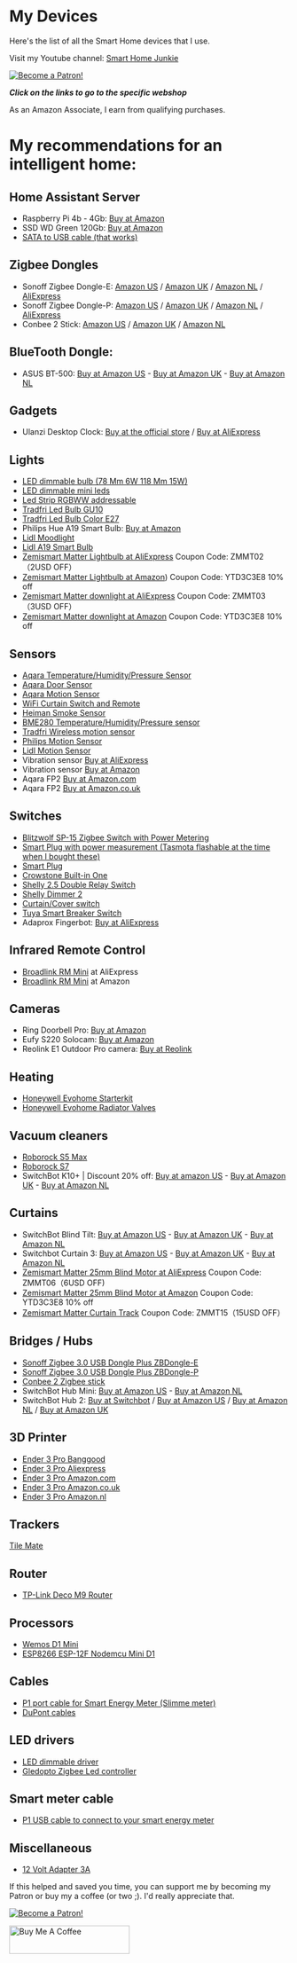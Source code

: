 # My Devices
Here's the list of all the Smart Home devices that I use.

Visit my Youtube channel: [Smart Home Junkie](https://www.youtube.com/@smarthomejunkie)

<a href="https://www.patreon.com/bePatron?u=50155158" target="_blank"><img src="https://github.com/smarthomejunkie/Home-Assistant-Tutorials/blob/master/become-a-patron.png?raw=true" alt="Become a Patron!"></a>

***Click on the links to go to the specific webshop***

As an Amazon Associate, I earn from qualifying purchases.

# My recommendations for an intelligent home:

## Home Assistant Server
* Raspberry Pi 4b - 4Gb: [Buy at Amazon](https://amzn.to/3rArekb)
* SSD WD Green 120Gb: [Buy at Amazon](https://amzn.to/3V90ODx)
* [SATA to USB cable (that works)](https://www.bol.com/nl/p/professional-sata-naar-usb-3-0-kabel-adapter-2-5-inch-ssd-harde-schijf-uitbreiden-connector/9200000104702554/)

## Zigbee Dongles
* Sonoff Zigbee Dongle-E: [Amazon US](https://amzn.to/3eeLJ2v) / [Amazon UK](https://amzn.to/3DUw8OO) / [Amazon NL](https://amzn.to/3QFn1cK) / [AliExpress](https://s.click.aliexpress.com/e/_DEB4hcb)
* Sonoff Zigbee Dongle-P: [Amazon US](https://amzn.to/3OW1Ql3) / [Amazon UK](https://amzn.to/45bQmQg) / [Amazon NL](https://amzn.to/44bFXTs) / [AliExpress](https://s.click.aliexpress.com/e/_Dld6BhP)
* Conbee 2 Stick: [Amazon US](https://amzn.to/47CfK39) / [Amazon UK](https://amzn.to/3YIYdCr) / [Amazon NL](https://amzn.to/3YE1GlV)

## BlueTooth Dongle:
* ASUS BT-500: [Buy at Amazon US](https://amzn.to/3nkCiCY) - [Buy at Amazon UK](https://amzn.to/49hxode) - [Buy at Amazon NL](https://amzn.to/3LO6y3m) 

## Gadgets
* Ulanzi Desktop Clock: [Buy at the official store](https://www.ulanzi.com/collections/clock/products/ulanzi-pixel-smart-clock-2882?aff=903) / [Buy at AliExpress](https://s.click.aliexpress.com/e/_DkPphDX)

## Lights
* [LED dimmable bulb (78 Mm 6W 118 Mm 15W)](https://s.click.aliexpress.com/e/_Dmh0dXb)
* [LED dimmable mini leds](https://s.click.aliexpress.com/e/_AZLRx7)
* [Led Strip RGBWW addressable](https://s.click.aliexpress.com/e/_DnOd9pn)
* [Tradfri Led Bulb GU10](https://www.ikea.com/nl/en/p/tradfri-led-bulb-gu10-400-lumen-wireless-dimmable-white-spectrum-90408603/)
* [Tradfri Led Bulb Color E27](https://www.ikea.com/nl/en/p/tradfri-led-bulb-e27-600-lumen-wireless-dimmable-colour-and-white-spectrum-colour-and-white-spectrum-globe-opal-white-00408612/)
* Philips Hue A19 Smart Bulb: [Buy at Amazon](https://amzn.to/3CfDRG7)
* [Lidl Moodlight](https://tc.tradetracker.net/?c=24118&m=12&a=396911&u=%2FLIVARNO-LUX-LED-sfeerverlichting-Zigbee-Smart-Home%2Fp100317586)
* [Lidl A19 Smart Bulb](https://tc.tradetracker.net/?c=24118&m=12&a=396911&u=%2FLIVARNO-LUX-LED-lamp-Zigbee-Smart-Home%2Fp100306622)
* [Zemismart Matter Lightbulb at AliExpress](https://s.click.aliexpress.com/e/_Dd1XkDl) Coupon Code: ZMMT02（2USD OFF）
* [Zemismart Matter Lightbulb at Amazon](https://amzn.to/451fYyI)) Coupon Code: YTD3C3E8 10% off
* [Zemismart Matter downlight at AliExpress](https://s.click.aliexpress.com/e/_Dl9QgP1) Coupon Code: ZMMT03（3USD OFF）
* [Zemismart Matter downlight at Amazon](https://amzn.to/4516Uds) Coupon Code: YTD3C3E8 10% off

## Sensors
* [Aqara Temperature/Humidity/Pressure Sensor](https://s.click.aliexpress.com/e/_AFJUIV)
* [Aqara Door Sensor](https://s.click.aliexpress.com/e/_A26g2H)
* [Aqara Motion Sensor](https://s.click.aliexpress.com/e/_AZ3Yzo)
* [WiFi Curtain Switch and Remote](https://s.click.aliexpress.com/e/_9uiSeH)
* [Heiman Smoke Sensor](https://s.click.aliexpress.com/e/_DeHp8cx)
* [BME280 Temperature/Humidity/Pressure sensor](https://www.aliexpress.com/item/32961882719.html)
* [Tradfri Wireless motion sensor](https://www.ikea.com/nl/en/p/tradfri-wireless-motion-sensor-white-70429913/)
* [Philips Motion Sensor](https://amzn.to/389jRHs)
* [Lidl Motion Sensor](https://tc.tradetracker.net/?c=24118&m=12&a=396911&u=%2FSILVERCREST-Bewegingssensor-Zigbee-Smart-Home%2Fp100306594)
* Vibration sensor [Buy at AliExpress](https://s.click.aliexpress.com/e/_DBVwLCJ)
* Vibration sensor [Buy at Amazon](https://amzn.to/3YacGpD)
* Aqara FP2 [Buy at Amazon.com](https://amzn.to/3qpXQ2T)
* Aqara FP2 [Buy at Amazon.co.uk](https://amzn.to/3DSkq7C)

## Switches
* [Blitzwolf SP-15 Zigbee Switch with Power Metering](https://s.click.aliexpress.com/e/_DCVSyih)
* [Smart Plug with power measurement (Tasmota flashable at the time when I bought these)](https://amzn.to/3918JeH)
* [Smart Plug](https://s.click.aliexpress.com/e/_ArlTn7)
* [Crowstone Built-in One](https://shop.crownstone.rocks/products/extension-kit-1-unit-crownstone-built-in-one)
* [Shelly 2.5 Double Relay Switch](https://amzn.to/3bcu3Rv)
* [Shelly Dimmer 2](https://amzn.to/3pVoc83)
* [Curtain/Cover switch](https://s.click.aliexpress.com/e/_A3RoUP)
* [Tuya Smart Breaker Switch](https://s.click.aliexpress.com/e/_99XdYT)
* Adaprox Fingerbot: [Buy at AliExpress](https://s.click.aliexpress.com/e/_De5d1tX)

## Infrared Remote Control
* [Broadlink RM Mini](https://s.click.aliexpress.com/e/_DDXp1cj) at AliExpress
* [Broadlink RM Mini](https://amzn.to/3AlquUw) at Amazon

## Cameras
* Ring Doorbell Pro: [Buy at Amazon](https://amzn.to/3Mcbrl1)
* Eufy S220 Solocam: [Buy at Amazon](https://bit.ly/46FPeFO)
* Reolink E1 Outdoor Pro camera: [Buy at Reolink](https://tidd.ly/3peg86R)

## Heating
* [Honeywell Evohome Starterkit](https://amzn.to/390BuIy)
* [Honeywell Evohome Radiator Valves](https://amzn.to/38a23fa)

## Vacuum cleaners
* [Roborock S5 Max](https://s.click.aliexpress.com/e/_A9WSGQ)
* [Roborock S7](https://s.click.aliexpress.com/e/_DBgZjW3)
* SwitchBot K10+ | Discount 20% off: [Buy at amazon US](https://amzn.to/46se76E) - [Buy at Amazon UK](https://amzn.to/3SRsEWl) - [Buy at Amazon NL](https://amzn.to/46jDjMf)

## Curtains
* SwitchBot Blind Tilt: [Buy at Amazon US](https://amzn.to/3no3wsx) - [Buy at Amazon UK](https://amzn.to/3SLcMUY) - [Buy at Amazon NL](https://amzn.to/3TLKhVF)
* Switchbot Curtain 3: [Buy at Amazon US](https://amzn.to/3MPPXM6) - [Buy at Amazon UK](https://amzn.to/3R3Pcle) - [Buy at Amazon NL](https://amzn.to/3R5auiz)
* [Zemismart Matter 25mm Blind Motor at AliExpress](https://s.click.aliexpress.com/e/_DFeyHSj) Coupon Code: ZMMT06（6USD OFF)
* [Zemismart Matter 25mm Blind Motor at Amazon](https://amzn.to/3QbTl6B) Coupon Code: YTD3C3E8 10% off
* [Zemismart Matter Curtain Track](https://s.click.aliexpress.com/e/_DEeXRrl) Coupon Code: ZMMT15（15USD OFF）

## Bridges / Hubs
* [Sonoff Zigbee 3.0 USB Dongle Plus ZBDongle-E](https://itead.cc/product/zigbee-3-0-usb-dongle/ref/36/)
* [Sonoff Zigbee 3.0 USB Dongle Plus ZBDongle-P](https://itead.cc/product/sonoff-zigbee-3-0-usb-dongle-plus/ref/36/?campaign=ZigbeeDonglePlus)
* [Conbee 2 Zigbee stick](https://amzn.to/2MPzLOJ)
* SwitchBot Hub Mini: [Buy at Amazon US](https://amzn.to/40xttoh) - [Buy at Amazon NL](https://amzn.to/40Bx0Br)
* SwitchBot Hub 2: [Buy at Switchbot](https://bit.ly/3H5Pfra) / [Buy at Amazon US](https://amzn.to/3mSjDyF) / [Buy at Amazon NL](https://amzn.to/43UhEKK) / [Buy at Amazon UK](https://amzn.to/3qvsHv2)

## 3D Printer
* [Ender 3 Pro Banggood](https://www.banggood.com/custlink/K3vH52lyPu)
* [Ender 3 Pro Aliexpress](https://s.click.aliexpress.com/e/_DFeXPxv)
* [Ender 3 Pro Amazon.com](https://amzn.to/3KEkzPO)
* [Ender 3 Pro Amazon.co.uk](https://amzn.to/3Yw8hyH)
* [Ender 3 Pro Amazon.nl](https://amzn.to/3OxIQbl)

## Trackers
[Tile Mate](https://amzn.to/38a2TZm)

## Router
* [TP-Link Deco M9 Router](https://amzn.to/356Z4SY)

## Processors
* [Wemos D1 Mini](https://s.click.aliexpress.com/e/_DkEFgd9)
* [ESP8266 ESP-12F Nodemcu Mini D1](https://s.click.aliexpress.com/e/_DEJCxwb)

## Cables
* [P1 port cable for Smart Energy Meter (Slimme meter)](https://s.click.aliexpress.com/e/_AnFSiz)
* [DuPont cables](https://s.click.aliexpress.com/e/_d78fMnG)

## LED drivers
* [LED dimmable driver](https://s.click.aliexpress.com/e/_ANlalb)
* [Gledopto Zigbee Led controller](https://s.click.aliexpress.com/e/_AOEKhe)

## Smart meter cable
* [P1 USB cable to connect to your smart energy meter](https://s.click.aliexpress.com/e/_ASyC45)

## Miscellaneous
* [12 Volt Adapter 3A](https://s.click.aliexpress.com/e/_DFCglUP)

If this helped and saved you time, you can support me by becoming my Patron or buy my a coffee (or two ;). I'd really appreciate that.

<a href="https://www.patreon.com/bePatron?u=50155158" target="_blank"><img src="https://github.com/smarthomejunkie/Home-Assistant-Tutorials/blob/master/become-a-patron.png?raw=true" alt="Become a Patron!"></a>

<a href="https://www.buymeacoffee.com/smarthomejunkie" target="_blank"><img src="https://cdn.buymeacoffee.com/buttons/default-blue.png" alt="Buy Me A Coffee" height="51" width="217" ></a>




